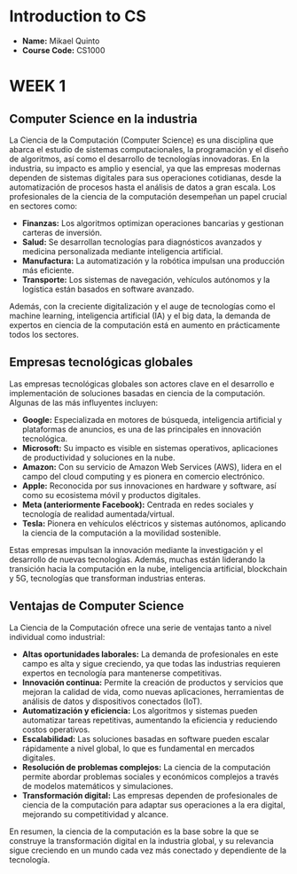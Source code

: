 # Introduction to CS
- **Name:** Mikael Quinto
- **Course Code:** CS1000

# WEEK 1
## Computer Science en la industria
La Ciencia de la Computación (Computer Science) es una disciplina que abarca el estudio de sistemas computacionales, la programación y el diseño de algoritmos, así como el desarrollo de tecnologías innovadoras. En la industria, su impacto es amplio y esencial, ya que las empresas modernas dependen de sistemas digitales para sus operaciones cotidianas, desde la automatización de procesos hasta el análisis de datos a gran escala. Los profesionales de la ciencia de la computación desempeñan un papel crucial en sectores como:

- **Finanzas:** Los algoritmos optimizan operaciones bancarias y gestionan carteras de inversión.
- **Salud:** Se desarrollan tecnologías para diagnósticos avanzados y medicina personalizada mediante inteligencia artificial.
- **Manufactura:** La automatización y la robótica impulsan una producción más eficiente.
- **Transporte:** Los sistemas de navegación, vehículos autónomos y la logística están basados en software avanzado.
  
Además, con la creciente digitalización y el auge de tecnologías como el machine learning, inteligencia artificial (IA) y el big data, la demanda de expertos en ciencia de la computación está en aumento en prácticamente todos los sectores.

## Empresas tecnológicas globales
Las empresas tecnológicas globales son actores clave en el desarrollo e implementación de soluciones basadas en ciencia de la computación. Algunas de las más influyentes incluyen:

- **Google:** Especializada en motores de búsqueda, inteligencia artificial y plataformas de anuncios, es una de las principales en innovación tecnológica.
- **Microsoft:** Su impacto es visible en sistemas operativos, aplicaciones de productividad y soluciones en la nube.
- **Amazon:** Con su servicio de Amazon Web Services (AWS), lidera en el campo del cloud computing y es pionera en comercio electrónico.
- **Apple:** Reconocida por sus innovaciones en hardware y software, así como su ecosistema móvil y productos digitales.
- **Meta (anteriormente Facebook):** Centrada en redes sociales y tecnología de realidad aumentada/virtual.
- **Tesla:** Pionera en vehículos eléctricos y sistemas autónomos, aplicando la ciencia de la computación a la movilidad sostenible.
  
Estas empresas impulsan la innovación mediante la investigación y el desarrollo de nuevas tecnologías. Además, muchas están liderando la transición hacia la computación en la nube, inteligencia artificial, blockchain y 5G, tecnologías que transforman industrias enteras.

## Ventajas de Computer Science
La Ciencia de la Computación ofrece una serie de ventajas tanto a nivel individual como industrial:

- **Altas oportunidades laborales:** La demanda de profesionales en este campo es alta y sigue creciendo, ya que todas las industrias requieren expertos en tecnología para mantenerse competitivas.
- **Innovación continua:** Permite la creación de productos y servicios que mejoran la calidad de vida, como nuevas aplicaciones, herramientas de análisis de datos y dispositivos conectados (IoT).
- **Automatización y eficiencia:** Los algoritmos y sistemas pueden automatizar tareas repetitivas, aumentando la eficiencia y reduciendo costos operativos.
- **Escalabilidad:** Las soluciones basadas en software pueden escalar rápidamente a nivel global, lo que es fundamental en mercados digitales.
- **Resolución de problemas complejos:** La ciencia de la computación permite abordar problemas sociales y económicos complejos a través de modelos matemáticos y simulaciones.
- **Transformación digital:** Las empresas dependen de profesionales de ciencia de la computación para adaptar sus operaciones a la era digital, mejorando su competitividad y alcance.
  
En resumen, la ciencia de la computación es la base sobre la que se construye la transformación digital en la industria global, y su relevancia sigue creciendo en un mundo cada vez más conectado y dependiente de la tecnología.
